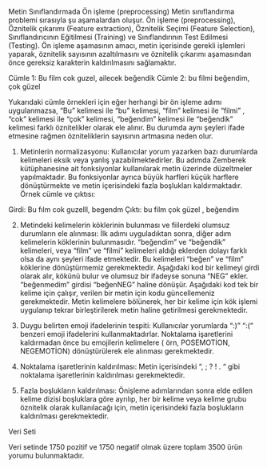 Metin Sınıflandırmada Ön işleme (preprocessing)
Metin sınıflandırma problemi sırasıyla şu aşamalardan oluşur. Ön işleme (preprocessing),
Öznitelik çıkarımı (Feature extraction), Öznitelik Seçimi (Feature Selection), Sınıflandırıcının Eğitilmesi
(Training) ve Sınıflandırının Test Edilmesi (Testing).
Ön işleme aşamasının amacı, metin içerisinde gerekli işlemleri yaparak, öznitelik sayısının
azaltılmasını ve öznitelik çıkarımı aşamasından önce gereksiz karakterin kaldırılmasını sağlamaktır.

Cümle 1: Bu film cok guzel, ailecek beğendik
Cümle 2: bu filmi beğendim, çok güzel

Yukarıdaki cümle örnekleri için eğer herhangi bir ön işleme adımı uygulanmazsa, “Bu” kelimesi ile “bu”
kelimesi, “film” kelimesi ile “filmi” , “cok” kelimesi ile “çok” kelimesi, “beğendim” kelimesi ile
“beğendik” kelimesi farklı öznitelikler olarak ele alınır. Bu durumda aynı şeyleri ifade etmesine rağmen
özniteliklerin sayısının artmasına neden olur.

1) Metinlerin normalizasyonu: Kullanıcılar yorum yazarken bazı durumlarda kelimeleri eksik veya
yanlış yazabilmektedirler. Bu adımda Zemberek kütüphanesine ait fonksiyonlar kullanılarak metin
üzerinde düzeltmeler yapılmaktadır. Bu fonksiyonlar ayrıca büyük harfleri küçük harflere
dönüştürmekte ve metin içerisindeki fazla boşlukları kaldırmaktadır.
Örnek cümle ve çıktısı:


Girdi: Bu fılm cok guzelll, begendm
Çıktı: bu film çok güzel , beğendim


2) Metindeki kelimelerin köklerinin bulunması ve fiilerdeki olumsuz durumların ele alınması: İlk
adımı uyguladıktan sonra, diğer adım kelimelerin köklerinin bulunmasıdır. “beğendim” ve “beğendik”
kelimeleri, veya “film” ve “filmi” kelimeleri aldığı eklerden dolayı farklı olsa da aynı şeyleri ifade
etmektedir. Bu kelimeleri “beğen” ve “film” köklerine dönüştürmemiz gerekmektedir. Aşağıdaki kod
bir kelimeyi girdi olarak alır, kökünü bulur ve olumsuz bir ifadeyse sonuna “NEG” ekler. “beğenmedim”
girdisi “beğenNEG” haline dönüşür. Aşağıdaki kod tek bir kelime için çalışır, verilen bir metin için kodu
güncellemeniz gerekmektedir. Metin kelimelere bölünerek, her bir kelime için kök işlemi uygulanıp
tekrar birleştirilerek metin haline getirilmesi gerekmektedir.

3) Duygu belirten emoji ifadelerinin tespiti: Kullanıcılar yorumlarda “:)” “:(“ benzeri emoji ifadelerini
kullanmaktadırlar. Noktalama işaretlerini kaldırmadan önce bu emojilerin kelimelere ( örn,
POSEMOTİON, NEGEMOTİON) dönüştürülerek ele alınması gerekmektedir.

4) Noktalama işaretlerinin kaldırılması: Metin içerisindeki “, ; ? ! . “ gibi noktalama işaretlerinin
kaldırılması gerekmektedir.

5) Fazla boşlukların kaldırılması: Önişleme adımlarından sonra elde edilen kelime dizisi boşluklara
göre ayrılıp, her bir kelime veya kelime grubu öznitelik olarak kullanılacağı için, metin içerisindeki
fazla boşlukların kaldırılması gerekmektedir.

Veri Seti

Veri setinde 1750 pozitif ve 1750 negatif olmak üzere toplam 3500 ürün yorumu bulunmaktadır.
